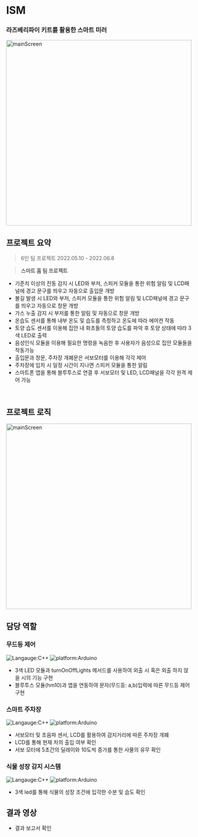 # ISM
### 라즈베리파이 키트를 활용한 스마트 미러
<img src='smarthome_intro.png' alt='mainScreen' height="500px"/>

## 프로젝트 요약
> 6인 팀 프로젝트
> 2022.05.10 - 2022.06.8   
 
> **스마트 홈 팀 프로젝트**
* 기준치 이상의 진동 감지 시 LED와 부저, 스피커 모듈을 통한 위험 알림 및 LCD패널에 경고 문구를 띄우고 자동으로 출입문 개방
* 불길 발생 시 LED와 부저, 스피커 모듈을 통한 위험 알림 및 LCD패널에 경고 문구를 띄우고 자동으로 창문 개방
* 가스 누출 감지 시 부저를 통한 알림 및 자동으로 창문 개방
* 온습도 센서를 통해 내부 온도 및 습도를 측정하고 온도에 따라 에어컨 작동
* 토양 습도 센서를 이용해 집안 내 화초들의 토양 습도를 파악 후 토양 상태에 따라 3색 LED로 출력
* 음성인식 모듈을 이용해 필요한 명령을 녹음한 후 사용자가 음성으로 집안 모듈들을 작동가능
* 출입문과 창문, 주차장 개폐문은 서보모터를 이용해 각각 제어
* 주차장에 입차 시 일정 시간이 지나면 스피커 모듈을 통한 알림
* 스마트폰 앱을 통해 블루투스로 연결 후 서보모터 및 LED, LCD패널을 각각 원격 제어 가능
<br>

## 프로젝트 로직
<img src='smarthome logic.png' alt='mainScreen' height="500px"/>

## 담당 역할
### 무드등 제어
![Langauge:C++](https://img.shields.io/badge/Language-C++-red) ![platform:Arduino](https://img.shields.io/badge/Platform-Arduino-red)
* 3색 LED 모듈과 turnOnOffLights 메서드를 사용하여 외출 시 혹은 외출 하지 않을 시의 기능 구현
* 블루투스 모듈(hm10)과 앱을 연동하여 문자(무드등: a,b)입력에 따른 무드등 제어 구현
### 스마트 주차장
![Langauge:C++](https://img.shields.io/badge/Language-C++-red) ![platform:Arduino](https://img.shields.io/badge/Platform-Arduino-red)
* 서보모터 및 초음파 센서, LCD를 활용하여 감지거리에 따른 주차장 개폐
* LCD를 통해 현재 차의 출입 여부 확인
* 서보 모터에 5초간의 딜레이와 10도씩 증가를 통한 사물의 유무 확인
### 식물 성장 감지 시스템
![Langauge:C++](https://img.shields.io/badge/Language-C++-red) ![platform:Arduino](https://img.shields.io/badge/Platform-Arduino-red)
* 3색 led를 통해 식물의 성장 조건에 입각한 수분 및 습도 확인

## 결과 영상
* 결과 보고서 확인
